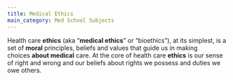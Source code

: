 ```yaml
---
title: Medical Ethics
main_category: Med School Subjects
---
```

Health care **ethics** (aka “**medical ethics**” or “bioethics”), at its simplest, is a set of **moral** principles, beliefs and values that guide us in making choices **about medical** care. At the core of health care **ethics** is our sense of right and wrong and our beliefs about rights we possess and duties we owe others.
